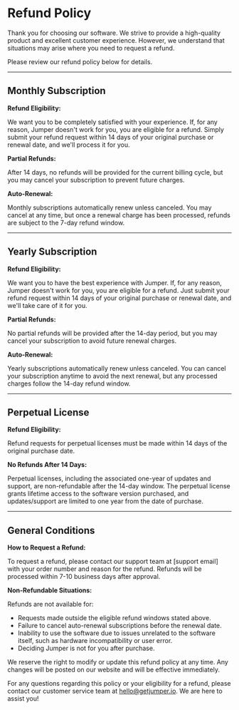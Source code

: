 # Refund Policy

Thank you for choosing our software. We strive to provide a high-quality product and excellent customer experience. However, we understand that situations may arise where you need to request a refund.

Please review our refund policy below for details.

---

## Monthly Subscription

**Refund Eligibility:**

We want you to be completely satisfied with your experience. If, for any reason, Jumper doesn't work for you, 
you are eligible for a refund. Simply submit your refund request within 14 days of your original purchase or renewal date, and we'll process it for you.

**Partial Refunds:**

After 14 days, no refunds will be provided for the current billing cycle, but you may cancel your subscription to prevent future charges.

**Auto-Renewal:**

Monthly subscriptions automatically renew unless canceled. You may cancel at any time, but once a renewal charge has been processed, refunds are subject to the 7-day refund window.

---

## Yearly Subscription

**Refund Eligibility:**

We want you to have the best experience with Jumper. If, for any reason, Jumper doesn't work for you, you are eligible for a refund.
Just submit your refund request within 14 days of your original purchase or renewal date, and we'll take care of it for you.

**Partial Refunds:**

No partial refunds will be provided after the 14-day period, but you may cancel your subscription to avoid future renewal charges.

**Auto-Renewal:**

Yearly subscriptions automatically renew unless canceled. You can cancel your subscription anytime to avoid the next renewal, but any processed charges follow the 14-day refund window.

---

## Perpetual License

**Refund Eligibility:**

Refund requests for perpetual licenses must be made within 14 days of the original purchase date.

**No Refunds After 14 Days:**

Perpetual licenses, including the associated one-year of updates and support, are non-refundable after the 14-day window. The perpetual license grants lifetime access to the software version purchased, and updates/support are limited to one year from the date of purchase.

---

## General Conditions

**How to Request a Refund:**

To request a refund, please contact our support team at [support email] with your order number and reason for the refund. Refunds will be processed within 7-10 business days after approval.

**Non-Refundable Situations:**

Refunds are not available for:

- Requests made outside the eligible refund windows stated above.
- Failure to cancel auto-renewal subscriptions before the renewal date.
- Inability to use the software due to issues unrelated to the software itself, such as hardware incompatibility or user error.
- Deciding Jumper is not for you after purchase.

We reserve the right to modify or update this refund policy at any time. Any changes will be posted on our website and will be effective immediately.

For any questions regarding this policy or your eligibility for a refund, please contact our customer service team at [hello@getjumper.io](mailto:hello@getjumper.io). We are here to assist you!
